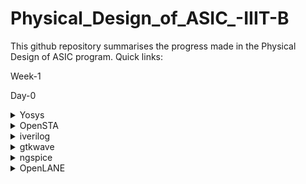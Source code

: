 # Physical_Design_of_ASIC_-IIIT-B

This github repository summarises the progress made in the Physical Design of ASIC program. Quick links:

Week-1

Day-0

<details>
 <summary> Yosys </summary>


 I installed Yosys using the following commands:
 
```
git clone https://github.com/YosysHQ/yosys.git
cd yosys-master 
sudo apt install make 
sudo apt-get install build-essential clang bison flex \
    libreadline-dev gawk tcl-dev libffi-dev git \
    graphviz xdot pkg-config python3 libboost-system-dev \
    libboost-python-dev libboost-filesystem-dev zlib1g-dev
make 
sudo make install

```

Below is the screenshot showing sucessful installation:

![Screenshot from 2023-07-31 18-25-48](https://github.com/NSampathIIITB/Physical_Design_of_ASIC_IIIT-B/assets/141038460/edbd81f3-dc1f-4618-91b2-b6cbc66876a9)
</details>

 <details>
 <summary> OpenSTA </summary>


 I installed and built OpenSTA (including the needed packages) using the following commands:
 ```
sudo apt-get install cmake clang gcctcl swig bison flex
git clone https://github.com/The-OpenROAD-Project/OpenSTA.git
cd OpenSTA
mkdir build
cd build
cmake ..
make
```
Below is the screenshot showing sucessful installation:

![Screenshot from 2023-07-31 18-52-06](https://github.com/NSampathIIITB/Physical_Design_of_ASIC_IIIT-B/assets/141038460/45fca339-3b10-4afa-9e49-48c358cc07f1)
</details>

<details>
 <summary> iverilog </summary>


 I installed iverilog using the following command:
  ```
sudo apt-get install iverilog
 ```
 Below is the screenshot showing sucessful installation:

 ![Screenshot from 2023-07-31 18-26-28](https://github.com/NSampathIIITB/Physical_Design_of_ASIC_IIIT-B/assets/141038460/39cb367f-8681-41db-a1ef-9de239845657)
</details>

<details>
 <summary> gtkwave </summary>


 I installed gtkwave using the following command:
  ```
sudo apt-get install gtkwave
 ```
 Below is the screenshot showing sucessful installation:
![Screenshot from 2023-07-31 18-27-35](https://github.com/NSampathIIITB/Physical_Design_of_ASIC_IIIT-B/assets/141038460/6fcb06cc-816a-41b4-9e53-b55f9315b92a)
</details>

<details>
 <summary> ngspice </summary>


 I downloaded the tarball from https://sourceforge.net/projects/ngspice/files/ to a local directory and unpacked it using the following commands:
 ```
tar -zxvf ngspice-37.tar.gz
cd ngspice-37
mkdir release
cd release
../configure  --with-x --with-readline=yes --disable-debug
make
sudo make install
 ```
Below is the screenshot showing sucessful installation:

![Screenshot from 2023-07-31 19-00-53](https://github.com/NSampathIIITB/Physical_Design_of_ASIC_IIIT-B/assets/141038460/4f8b2756-fa2a-4e9a-8a06-1b7a7fdc6d5c)
</details>

<details>
 <summary> OpenLANE </summary>


 I installed gtkwave using the following command:
 
  ```sudo apt-get update
sudo apt-get upgrade
sudo apt install -y build-essential python3 python3-venv python3-pip make git
sudo apt install apt-transport-https ca-certificates curl software-properties-common
curl -fsSL https://download.docker.com/linux/ubuntu/gpg | sudo gpg --dearmor -o /usr/share/keyrings/docker-archive-keyring.gpg
echo "deb [arch=amd64 signed-by=/usr/share/keyrings/docker-archive-keyring.gpg] https://download.docker.com/linux/ubuntu $(lsb_release -cs) stable" | sudo tee /etc/apt/sources.list.d/docker.list > /dev/null
sudo apt update
sudo apt install docker-ce docker-ce-cli containerd.io
sudo docker run hello-world
sudo groupadd docker
sudo usermod -aG docker $USER
sudo reboot
 ```
 Below is the screenshot showing sucessful installation:

 ![Screenshot from 2023-07-31 19-33-48](https://github.com/NSampathIIITB/Physical_Design_of_ASIC_IIIT-B/assets/141038460/82feea18-9b24-4377-83bd-ccafdd2205c5)
 </details>
 
